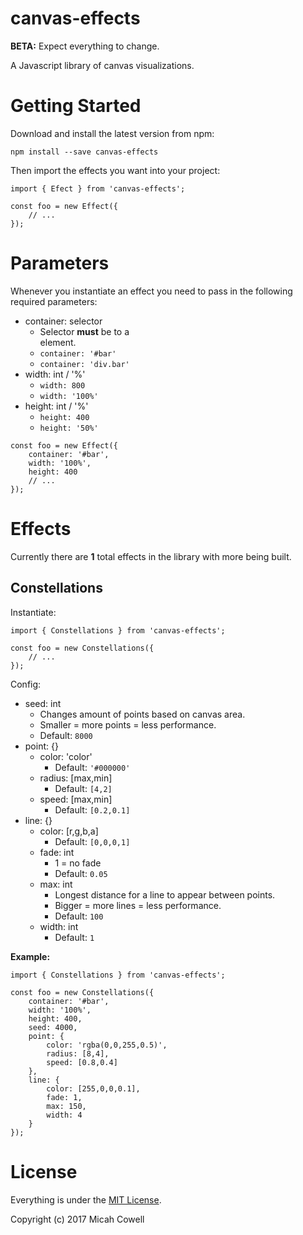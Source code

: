 # canvas-effects

**BETA:** Expect everything to change.

A Javascript library of canvas visualizations.

# Getting Started

Download and install the latest version from npm:

`npm install --save canvas-effects`

Then import the effects you want into your project:

```
import { Efect } from 'canvas-effects';

const foo = new Effect({
	// ...
});
```


# Parameters

Whenever you instantiate an effect you need to pass in the following required parameters:

* container: selector
	* Selector **must** be to a <div> element.
	* `container: '#bar'`
	* `container: 'div.bar'`
* width: int / '%'
	* `width: 800`
	* `width: '100%'`
* height: int / '%'
	* `height: 400`
	* `height: '50%'`

```
const foo = new Effect({
	container: '#bar',
	width: '100%',
	height: 400
	// ...
});
```

# Effects

Currently there are **1** total effects in the library with more being built.

## Constellations

Instantiate:

```
import { Constellations } from 'canvas-effects';

const foo = new Constellations({
	// ...
});
```

Config:

* seed: int
	* Changes amount of points based on canvas area.
	* Smaller = more points = less performance.
	* Default: `8000`
* point: {}
	* color: 'color'
		* Default: `'#000000'`
	* radius: [max,min]
		* Default: `[4,2]`
	* speed: [max,min]
		* Default: `[0.2,0.1]`
* line: {}
	* color: [r,g,b,a]
		* Default: `[0,0,0,1]`
	* fade: int
		* 1 = no fade
		* Default: `0.05`
	* max: int
		* Longest distance for a line to appear between points.
		* Bigger = more lines = less performance.
		* Default: `100`
	* width: int
		* Default: `1`

**Example:**

```
import { Constellations } from 'canvas-effects';

const foo = new Constellations({
	container: '#bar',
	width: '100%',
	height: 400,
	seed: 4000,
	point: {
		color: 'rgba(0,0,255,0.5)',
		radius: [8,4],
		speed: [0.8,0.4]
	},
	line: {
		color: [255,0,0,0.1],
		fade: 1,
		max: 150,
		width: 4
	}
});
```


# License

Everything is under the [MIT License](https://opensource.org/licenses/MIT).

Copyright (c) 2017 Micah Cowell
